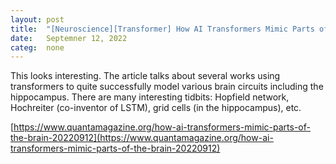 ```yaml
---
layout: post
title:  "[Neuroscience][Transformer] How AI Transformers Mimic Parts of the Brain"
date:   Septemner 12, 2022
categ:  none
---
```




This looks interesting. The article talks about several works using transformers to quite successfully model various brain circuits including the hippocampus. There are many interesting tidbits: Hopfield network, Hochreiter (co-inventor of LSTM), grid cells (in the hippocampus), etc. 



[https://www.quantamagazine.org/how-ai-transformers-mimic-parts-of-the-brain-20220912](https://www.quantamagazine.org/how-ai-transformers-mimic-parts-of-the-brain-20220912)

 

